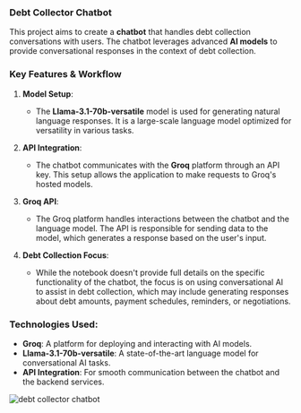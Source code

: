 ### Debt Collector Chatbot

This project aims to create a **chatbot** that handles debt collection conversations with users. The chatbot leverages advanced **AI models** to provide conversational responses in the context of debt collection.

###  Key Features & Workflow

1. **Model Setup**:

   * The **Llama-3.1-70b-versatile** model is used for generating natural language responses. It is a large-scale language model optimized for versatility in various tasks.

2. **API Integration**:

   * The chatbot communicates with the **Groq** platform through an API key. This setup allows the application to make requests to Groq's hosted models.

3. **Groq API**:

   * The Groq platform handles interactions between the chatbot and the language model. The API is responsible for sending data to the model, which generates a response based on the user's input.

4. **Debt Collection Focus**:

   * While the notebook doesn't provide full details on the specific functionality of the chatbot, the focus is on using conversational AI to assist in debt collection, which may include generating responses about debt amounts, payment schedules, reminders, or negotiations.

###  Technologies Used:

* **Groq**: A platform for deploying and interacting with AI models.
* **Llama-3.1-70b-versatile**: A state-of-the-art language model for conversational AI tasks.
* **API Integration**: For smooth communication between the chatbot and the backend services.

![debt collector chatbot](https://github.com/user-attachments/assets/49721178-22ab-4be8-ab71-09a9b67b07c0)
